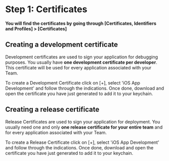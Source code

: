 # Step 1: Certificates

**You will find the certificates by going through [Certificates, Identifiers and Profiles] > [Certificates]**

## Creating a development certificate

Development certificates are used to sign your application for debugging purposes. You usually have **one development certificate per developer**. This certificate will be used for every application associated with your Team.

To create a Development Certificate click on [+], select 'iOS App Development' and follow through the indications. Once done, download and open the certificate you have just generated to add it to your keychain.

## Creating a release certificate

Release Certificates are used to sign your application for deployment. You usually need one and only **one release certificate for your entire team** and for every application associated with your Team.

To create a Release Certificate click on [+], select 'iOS App Development' and follow through the indications. Once done, download and open the certificate you have just generated to add it to your keychain.
